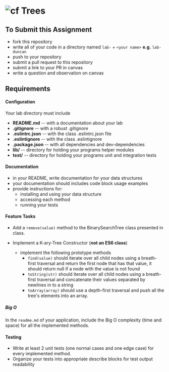 ![cf](http://i.imgur.com/7v5ASc8.png) Trees
====

## To Submit this Assignment
  * fork this repository
  * write all of your code in a directory named `lab-` + `<your name>` **e.g.** `lab-duncan`
  * push to your repository
  * submit a pull request to this repository
  * submit a link to your PR in canvas
  * write a question and observation on canvas

## Requirements  
#### Configuration  
  <!-- list of files, configurations, tools, etc that are required -->
  Your lab directory must include  
  * **README.md** -- with a documentation about your lab
  * **.gitignore** -- with a robust .gitignore
  * **.eslintrc.json** -- with the class .eslintrc.json file
  * **.eslintignore** -- with the class .eslintignore
  * **.package.json** -- with all dependencies and dev-dependencies
  * **lib/** -- directory for holding your programs helper modules
  * **test/** -- directory for holding your programs unit and integration tests


####  Documentation  
  * in your README, write documentation for your data structures
  * your documentation should includes code block usage examples
  * provide instructions for:
    * installing and using your data structure
    * accessing each method
    * running your tests

#### Feature Tasks  
* Add a `remove(value)` method to the BinarySearchTree class presented in class. 

* Implement a K-ary-Tree Constructor (__not an ES6 class__)
  * implement the following prototype methods
    * `find(value)` should iterate over all child nodes using a breath-first traversal and return the first node that has that value, it should return null if a node with the value is not found
    * `toString(str)` should iterate over all child nodes using a breath-first traversal and concatenate their values separated by newlines in to a string
    * `toArray(array)` should use a depth-first traversal and push all the tree's elements into an array.
  
##### Big O
  In the `readme.md` of your application, include the Big O complexity (time and space) for all the implemented methods.


#### Testing  
  * Write at least 2 unit tests (one normal cases and one edge case) for every implemented method.
  * Organize your tests into appropriate describe blocks for test output readability